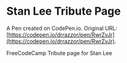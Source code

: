 # Stan Lee Tribute Page

A Pen created on CodePen.io. Original URL: [https://codepen.io/drrazzor/pen/RwrZvJr](https://codepen.io/drrazzor/pen/RwrZvJr).

FreeCodeCamp Tribute page for Stan Lee
